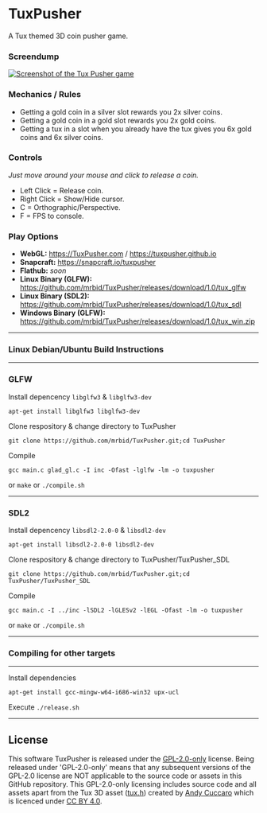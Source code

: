 # TuxPusher
A Tux themed 3D coin pusher game.

### Screendump
[![Screenshot of the Tux Pusher game](https://dashboard.snapcraft.io/site_media/appmedia/2023/01/Screenshot_2023-01-10_04-47-51.png)](https://www.youtube.com/watch?v=lv-an_jQNBo "Tux Pusher Game Video")

### Mechanics / Rules
- Getting a gold coin in a silver slot rewards you 2x silver coins.
- Getting a gold coin in a gold slot rewards you 2x gold coins.
- Getting a tux in a slot when you already have the tux gives you 6x gold coins and 6x silver coins.

### Controls
_Just move around your mouse and click to release a coin._
- Left Click = Release coin.
- Right Click = Show/Hide cursor.
- C = Orthographic/Perspective.
- F = FPS to console.

### Play Options
- **WebGL:** https://TuxPusher.com / https://tuxpusher.github.io
- **Snapcraft:** https://snapcraft.io/tuxpusher
- **Flathub:** _soon_
- **Linux Binary (GLFW):** https://github.com/mrbid/TuxPusher/releases/download/1.0/tux_glfw
- **Linux Binary (SDL2):** https://github.com/mrbid/TuxPusher/releases/download/1.0/tux_sdl
- **Windows Binary (GLFW):** https://github.com/mrbid/TuxPusher/releases/download/1.0/tux_win.zip

---
### Linux Debian/Ubuntu Build Instructions
---
### GLFW
Install depencency `libglfw3` & `libglfw3-dev`
```
apt-get install libglfw3 libglfw3-dev
```
Clone respository & change directory to TuxPusher
```
git clone https://github.com/mrbid/TuxPusher.git;cd TuxPusher
```
Compile
```
gcc main.c glad_gl.c -I inc -Ofast -lglfw -lm -o tuxpusher
```
or `make` or `./compile.sh`

---

### SDL2
Install depencency `libsdl2-2.0-0` & `libsdl2-dev`
```
apt-get install libsdl2-2.0-0 libsdl2-dev
```
Clone respository & change directory to TuxPusher/TuxPusher_SDL
```
git clone https://github.com/mrbid/TuxPusher.git;cd TuxPusher/TuxPusher_SDL
```
Compile
```
gcc main.c -I ../inc -lSDL2 -lGLESv2 -lEGL -Ofast -lm -o tuxpusher
```
or `make` or `./compile.sh`

---
### Compiling for other targets
---
Install dependencies
```
apt-get install gcc-mingw-w64-i686-win32 upx-ucl
```
Execute `./release.sh`

---

## License
This software TuxPusher is released under the [GPL-2.0-only](https://spdx.org/licenses/GPL-2.0-only.html) license. Being released under 'GPL-2.0-only' means that any subsequent versions of the GPL-2.0 license are NOT applicable to the source code or assets in this GitHub repository. This GPL-2.0-only licensing includes source code and all assets apart from the Tux 3D asset ([tux.h](assets/tux.h)) created by [Andy Cuccaro](https://sketchfab.com/andycuccaro) which is licenced under [CC BY 4.0](https://creativecommons.org/licenses/by/4.0/).
